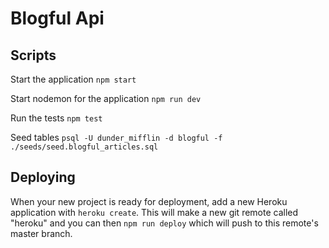 # Blogful Api


## Scripts

Start the application `npm start`

Start nodemon for the application `npm run dev`

Run the tests `npm test`

Seed tables `psql -U dunder_mifflin -d blogful -f ./seeds/seed.blogful_articles.sql`

## Deploying

When your new project is ready for deployment, add a new Heroku application with `heroku create`. This will make a new git remote called "heroku" and you can then `npm run deploy` which will push to this remote's master branch.